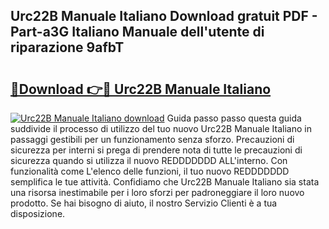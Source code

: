 ## Urc22B Manuale Italiano Download gratuit PDF - Part-a3G Italiano Manuale dell'utente di riparazione 9afbT

# <h2><a href="http://dfahi5o.blite.top/?on=Urc22B+Manuale+Italiano">🔗Download 👉🔴 Urc22B Manuale Italiano</a></h2>

[![Urc22B Manuale Italiano download](https://i.imgur.com/lujVjoI.png)](http://dfahi5o.blite.top/?on=Urc22B+Manuale+Italiano)
Guida passo passo questa guida suddivide il processo di utilizzo del tuo nuovo Urc22B Manuale Italiano in passaggi gestibili per un funzionamento senza sforzo. Precauzioni di sicurezza per interni si prega di prendere nota di tutte le precauzioni di sicurezza quando si utilizza il nuovo REDDDDDDD ALL'interno. Con funzionalità come L'elenco delle funzioni, il tuo nuovo REDDDDDDD semplifica le tue attività. Confidiamo che Urc22B Manuale Italiano sia stata una risorsa inestimabile per i loro sforzi per padroneggiare il loro nuovo prodotto. Se hai bisogno di aiuto, il nostro Servizio Clienti è a tua disposizione.
